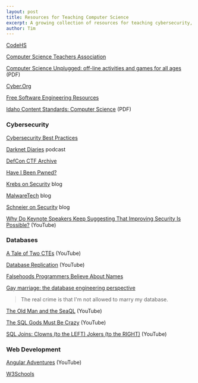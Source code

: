 ```yaml
---
layout: post
title: Resources for Teaching Computer Science
excerpt: A growing collection of resources for teaching cybersecurity, databases, and web development.
author: Tim
---
```


[CodeHS](https://codehs.com/)  

[Computer Science Teachers Association](https://csteachers.org)  

[Computer Science Unplugged: off-line activities and games for all ages](../../../../../papers/cs-unplugged.pdf) (PDF)

[Cyber.Org](https://cyber.org/)  

[Free Software Engineering Resources](/2020/03/24/free-cs-resources.html)  

[Idaho Content Standards: Computer Science](../../../../../papers/ICS-Computer-Science-Standards.pdf) (PDF)  

### Cybersecurity  
[Cybersecurity Best Practices](/2020/02/15/cybersecurity.html)  

[Darknet Diaries](https://darknetdiaries.com/) podcast  

[DefCon CTF Archive](https://archive.ooo/)  

[Have I Been Pwned?](https://haveibeenpwned.com/)  

[Krebs on Security](https://krebsonsecurity.com/) blog  

[MalwareTech](https://www.malwaretech.com/) blog  

[Schneier on Security](https://www.schneier.com/) blog  

[Why Do Keynote Speakers Keep Suggesting That Improving Security Is Possible?](https://www.youtube.com/watch?v=ajGX7odA87k) (YouTube)  

### Databases  
[A Tale of Two CTEs](https://www.youtube.com/watch?v=o2P0XqbcOUM) (YouTube)  

[Database Replication](https://www.youtube.com/watch?v=PvyZW1sMWT8) (YouTube)  

[Falsehoods Programmers Believe About Names](https://www.kalzumeus.com/2010/06/17/falsehoods-programmers-believe-about-names/)  

[Gay marriage: the database engineering perspective ](https://web.archive.org/web/20170807015344/https://qntm.org/gay)  
> The real crime is that I'm not allowed to marry my database.

[The Old Man and the SeaQL](https://www.youtube.com/watch?v=9L5NDG2aOLE) (YouTube)  

[The SQL Gods Must Be Crazy](https://www.youtube.com/watch?v=6TMNCMvz7Ho&t=8s) (YouTube)  

[SQL Joins: Clowns (to the LEFT) Jokers (to the RIGHT)](https://www.youtube.com/watch?v=QA0-6IRS9hc) (YouTube)  

### Web Development  
[Angular Adventures](https://www.youtube.com/watch?v=LZIXFqUx7Ps) (YouTube)  

[W3Schools](https://www.w3schools.com/)  

